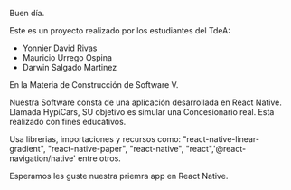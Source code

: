Buen día.

Este es un proyecto realizado por los estudiantes del TdeA:
- Yonnier David Rivas 
- Mauricio Urrego Ospina
- Darwin Salgado Martinez 

En la Materia de Construcción de Software V.

Nuestra Software consta de una aplicación desarrollada en React Native. Llamada HypiCars, SU objetivo es simular una Concesionario real. Esta realizado con fines educativos.

Usa librerias, importaciones y recursos como:  "react-native-linear-gradient", "react-native-paper", "react-native", "react",'@react-navigation/native' entre otros.

Esperamos les guste nuestra priemra app en React Native.
